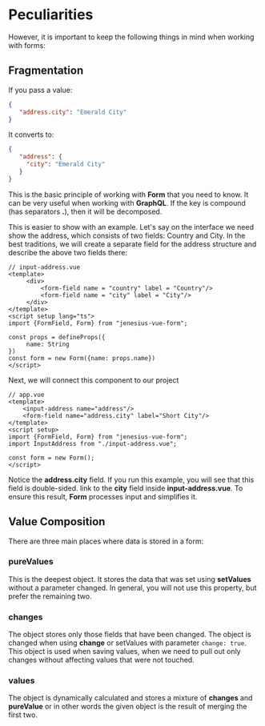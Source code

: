 # Peculiarities

However, it is important to keep the following things in mind when working with forms:

## Fragmentation

If you pass a value:
```json
{
   "address.city": "Emerald City"
}
```
It converts to:
```json
{
   "address": {
     "city": "Emerald City"
   }
}
```
This is the basic principle of working with **Form** that you need to know. It can be very useful when working with **GraphQL**.
If the key is compound (has separators **.**), then it will be decomposed.

This is easier to show with an example. Let's say on the interface we need
show the address, which consists of two fields: Country and City. In the best traditions, we will create a separate field
for the address structure and describe the above two fields there:

```vue{3,4,13}
// input-address.vue
<template>
     <div>
         <form-field name = "country" label = "Country"/>
         <form-field name = "city" label = "City"/>
     </div>
</template>
<script setup lang="ts">
import {FormField, Form} from "jenesius-vue-form";

const props = defineProps({
     name: String
})
const form = new Form({name: props.name})
</script>
```
Next, we will connect this component to our project

```vue{4}
// app.vue
<template>
    <input-address name="address"/>
    <form-field name="address.city" label="Short City"/>
</template>
<script setup>
import {FormField, Form} from "jenesius-vue-form";
import InputAddress from "./input-address.vue";

const form = new Form();
</script>
```
Notice the **address.city** field. If you run this example, you will see that this field is double-sided.
link to the **city** field inside **input-address.vue**. To ensure this result, **Form** processes
input and simplifies it.


## Value Composition

There are three main places where data is stored in a form:

### pureValues
This is the deepest object. It stores the data that was set using **setValues** without a parameter
changed. In general, you will not use this property, but prefer the remaining two.
### changes
The object stores only those fields that have been changed. The object is changed when using **change** or setValues with
parameter `change: true`. This object is used when saving values, when we need to pull out only
changes without affecting values that were not touched.
### values
The object is dynamically calculated and stores a mixture of **changes** and **pureValue** or in other words the given object
is the result of merging the first two.